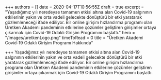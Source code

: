 +++
authors = []
date = 2020-04-17T10:56:55Z
draft = true
excerpt = "Yaşadığımız yılı neredeyse tamamen etkisi altına alan Covid-19 salgınının etkilerinin yakın ve orta vadeli gelecekte dönüştürü bir etki yaratarak gözlemleneceği ifade ediliyor. Bir online girişim hızlandırma programı olan Üretken Akademi pandeminin etkilerine çözümler geliştiren girişimler ortaya çıkarmak için Covid-19 Odaklı Girişim Programını başlattı."
hero = "/images/uretkenLogo.png"
timeToRead = 0
title = "Üretken Akademi Covid-19 Odaklı Girişim Programı Hakkında"

+++
Yaşadığımız yılı neredeyse tamamen etkisi altına alan Covid-19 salgınının etkilerinin yakın ve orta vadeli gelecekte dönüştürü bir etki yaratarak gözlemleneceği ifade ediliyor. Bir online girişim hızlandırma programı olan Üretken Akademi pandeminin etkilerine çözümler geliştiren girişimler ortaya çıkarmak için Covid-19 Odaklı Girişim Programını başlattı.